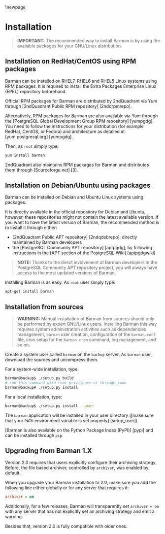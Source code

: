 \newpage

# Installation

> **IMPORTANT:**
> The recommended way to install Barman is by using the available
> packages for your GNU/Linux distribution.

## Installation on RedHat/CentOS using RPM packages

Barman can be installed on RHEL7, RHEL6 and RHEL5 Linux systems using
RPM packages. It is required to install the Extra Packages Enterprise
Linux (EPEL) repository beforehand.

Official RPM packages for Barman are distributed by 2ndQuadrant
via Yum through [2ndQuadrant Public RPM repository] [2ndqrpmrepo].

Alternatively, RPM packages for Barman are also available via Yum through the
[PostgreSQL Global Development Group RPM repository] [yumpgdg].
You need to follow the instructions for your distribution (for example RedHat,
CentOS, or Fedora) and architecture as detailed at
[yum.postgresql.org] [yumpgdg].

Then, as `root` simply type:

``` bash
yum install barman
```

2ndQuadrant also maintains RPM packages for Barman and distributes
them through [Sourceforge.net] [3].

## Installation on Debian/Ubuntu using packages

Barman can be installed on Debian and Ubuntu Linux systems using
packages.

It is directly available in the official repository for Debian and Ubuntu, however, these repositories might not contain the latest available version.
If you want to have the latest version of Barman, the recommended method is to install it through either:

* [2ndQuadrant Public APT repository] [2ndqdebrepo], directly maintained by
  Barman developers
* the [PostgreSQL Community APT repository] [aptpgdg], by following instructions in the [APT section of the PostgreSQL Wiki] [aptpgdgwiki]

> **NOTE:**
> Thanks to the direct involvement of Barman developers in the
> PostgreSQL Community APT repository project, you will always have access
> to the most updated versions of Barman.

Installing Barman is as easy. As `root` user simply type:

``` bash
apt-get install barman
```

## Installation from sources

> **WARNING:**
> Manual installation of Barman from sources should only be performed
> by expert GNU/Linux users. Installing Barman this way requires
> system administration activities such as dependencies management,
> `barman` user creation, configuration of the `barman.conf` file,
> cron setup for the `barman cron` command, log management, and so on.

Create a system user called `barman` on the `backup` server.
As `barman` user, download the sources and uncompress them.

For a system-wide installation, type:

``` bash
barman@backup$ ./setup.py build
# run this command with root privileges or through sudo
barman@backup# ./setup.py install
```

For a local installation, type:

``` bash
barman@backup$ ./setup.py install --user
```

The `barman` application will be installed in your user directory ([make sure that your `PATH` environment variable is set properly] [setup_user]).

[Barman is also available on the Python Package Index (PyPI)] [pypi] and can be installed through `pip`.

## Upgrading from Barman 1.X

Version 2.0 requires that users explicitly configure
their archiving strategy. Before, the file based
archiver, controlled by `archiver`, was enabled by default.

When you upgrade your Barman installation to 2.0, make sure
you add the following line either globally or for any server
that requires it:

``` ini
archiver = on
```

Additionally, for a few releases, Barman will transparently set
`archiver = on` with any server that has not explicitly set
an archiving strategy and emit a warning.

Besides that, version 2.0 is fully compatible with older ones.
